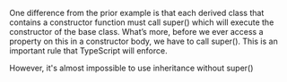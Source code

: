 One difference from the prior example is that each derived class that contains a constructor function must call super() which will execute the constructor of the base class. What’s more, before we ever access a property on this in a constructor body, we have to call super(). This is an important rule that TypeScript will enforce.

However, it's almost impossible to use inheritance without super()